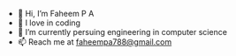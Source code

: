 - 👋 Hi, I’m Faheem P A
- 👀 I love in coding
- 🌱 I’m currently persuing engineering in computer science
- 📫 Reach me at faheempa788@gmail.com
